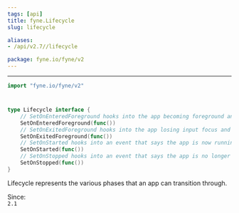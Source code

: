 ```yaml
---
tags: [api]
title: fyne.Lifecycle
slug: lifecycle

aliases:
- /api/v2.7//lifecycle

package: fyne.io/fyne/v2
---
```



---
```go
import "fyne.io/fyne/v2"
```

#

###

```go
type Lifecycle interface {
	// SetOnEnteredForeground hooks into the app becoming foreground and gaining focus.
	SetOnEnteredForeground(func())
	// SetOnExitedForeground hooks into the app losing input focus and going into the background.
	SetOnExitedForeground(func())
	// SetOnStarted hooks into an event that says the app is now running.
	SetOnStarted(func())
	// SetOnStopped hooks into an event that says the app is no longer running.
	SetOnStopped(func())
}
```

Lifecycle represents the various phases that an app can transition through.


<div class="since">Since: <code>
2.1</code></div>

